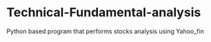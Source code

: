# Technical-Fundamental-analysis
Python based program that performs stocks analysis using Yahoo_fin
